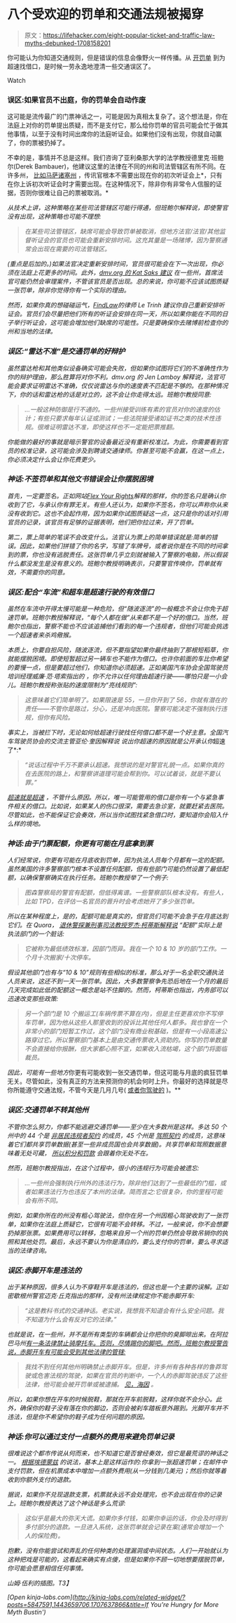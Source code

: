 # 八个受欢迎的罚单和交通法规被揭穿

> 原文：<https://lifehacker.com/eight-popular-ticket-and-traffic-law-myths-debunked-1708158201>

你可能认为你知道交通规则，但是错误的信息会像野火一样传播。从 [开罚单](https://lifehacker.com/how-to-beat-a-speeding-ticket-or-at-least-better-your-208611) 到为超速找借口，是时候一劳永逸地澄清一些交通误区了。

Watch

### **误区:如果官员不出庭，你的罚单会自动作废**

这可能是流传最广的门票神话之一，可能是因为真相太复杂了。这个想法是，你在法庭上对你的罚单提出质疑，而不是支付它，那么给你罚单的官员可能会忙于做其他事情，以至于没有时间出席你的法庭听证会。如果他们没有出现，你就自动赢了，你的票被扔掉了。

不幸的是，事情并不总是这样。我们咨询了亚利桑那大学的法学教授德里克·班鲍尔(Derek Bambauer)，他建议这里的法律在不同的州和司法管辖区有所不同。在许多州， [比如马萨诸塞州](http://www.mass.gov/courts/selfhelp/tickets/appealing-ticket.html) ，传讯官根本不需要出现在你的初次听证会上*，只有在你上诉初次听证会时才需要出现。在这种情况下，除非你有非常令人信服的证据，否则你很难让自己的票被取消。*

*从技术上讲，这种策略在某些司法管辖区可能行得通，但班鲍尔解释说，即使警官没有出现，这种策略也可能不理想:*

> *在某些司法管辖区，缺席可能会导致罚单被取消，但地方法官/法官/其他监督听证会的官员也可能会重新安排时间。这充其量是一场赌博，因为警察通常会出现在需要的司法管辖区。*

*(重点是后加的。)如果法官决定重新安排时间，官员很可能会在下一次出现，你必须在法庭上花更多的时间。此外，[dmv.org 的 Kat Saks 建议](http://www.dmv.org/articles/traffic-ticket-myths-whats-fact-and-whats-fiction/) 在一些州，首席法官可能仍然会审理案件，不管该官员是否出现。总的来说，你可能不应该试图质疑一张罚单，除非你觉得你有一个实际的理由。*

*然而，如果你真的想碰碰运气，[FindLaw](http://blogs.findlaw.com/blotter/2015/04/5-speeding-ticket-myths.html)的律师 Le Trinh 建议你自己重新安排听证会。官员们会尽量把他们所有的听证会安排在同一天，所以如果你能在不同的日子举行听证会，这可能会增加他们缺席的可能性。只是要确保你去赌博前检查你的州和当地的法律。*

### ***误区:“雷达不准”是交通罚单的好辩护***

*虽然雷达枪和其他类似设备确实可能会失败，但如果你试图将它们的不准确性作为你的辩护理由，那么胜算将对你不利。dmv.org 的 Jen Lamboy 解释说，法官可能会要求证明雷达不准确，仅仅说雷达与你的速度表不匹配是不够的。在那种情况下，你的话和雷达枪的话是对立的，这不会让你走得太远。班鲍尔教授同意:*

> *...一般这种防御是行不通的。一些州接受训练有素的官员对你的速度的估计；有些只要求每年认证或测试；一些法院接受诸如证书之类的技术性违规。很难证明雷达不准，即使这样也不一定能把票推翻。*

*你能做的最好的事就是暗示警官的设备最近没有重新校准过。为此，你需要看到官员的校准记录，这可能会涉及到聘请交通律师。你甚至可能不会赢，在这一点上，你必须决定什么会让你花费更少。*

### *神话:不签罚单和其他文书错误会让你摆脱困境*

*首先，一定要签名。正如网站[Flex Your Rights](http://www.flexyourrights.org/faqs/top-4-traffic-ticket-myths/)解释的那样，你的签名只是确认你收到了它，与承认你有罪无关。有些人还认为，如果你不签名，你可以声称你从来没有收到它。这也不会起作用，因为如果你试图质疑这一点，这只是你的话对引用官员的记录，该官员有足够的证据表明，他们把你拉过来，开了罚单。*

*第二，票上简单的笔误不会改变什么。法官认为票上的简单错误就是:简单的错误。因此，如果他们拼错了你的名字，写错了车牌号，或者说你是在不同的时间拿到的票，你也没有逃脱责任。这张罚单几乎立刻就被输入了警察的电脑，所以假装什么都没发生是没有意义的。班鲍尔教授明确表示，只要警官传唤你，罚单就有效，不需要你的同意。*

### ***误区:配合“车流”和超车是超速行驶的有效借口***

*虽然在车流中开得太慢可能是一种危险，但“随波逐流”的一般概念不会让你免于超速罚单。班鲍尔教授解释说，“每个人都在做”从来都不是一个好的借口。当然，班鲍尔也指出，警察不能也不应该追捕他们看到的每一个违规者，但他们可能会挑选一个超速者来杀鸡儆猴。*

*本质上，你要自担风险，随波逐流，但不要指望如果你最终抽到了那根短稻草，你就能摆脱困境。即使短暂超过另一辆车也不能作为借口。也许你前面的车比你希望的要慢一点，但是要超过他们，你知道你必须超速。正如美国汽车协会全国驾驶员培训经理威廉·范·塔索指出的 ，你不允许以任何理由超速行驶——哪怕只是一小会儿。班鲍尔教授称张贴的速度限制为“亮线规则”:*

> *这意味着它们简单明了。如果限速是 55，一旦你开到了 56，你就有潜在的责任——不管你是路过，分心，还是冲向医院。警察可能决定不强制执行违规，但你有风险。*

*事实上，当被拦下时，无论如何给超速行驶找任何借口都不是一个好主意。全国汽车驾驶员协会的交流主管亚伦·奎因解释说 说出你超速的原因就是公开承认你*超速了*:*

> *“说话过程中千万不要承认超速。我想说的是对警官礼貌一点。如果你真的在去医院的路上，和警察讲道理可能会帮到你。可以试着谈，就是不要认罪。”*

*[超速就是超速](https://lifehacker.com/does-speeding-really-get-you-there-any-faster-1556767685) ，不管什么原因。所以，唯一可能管用的借口是你有一个与紧急事件相关的借口。比如说，如果某人的伤口很深，需要去急诊室，就要赶紧去医院。尽管如此，也不能保证它会奏效，所以当你试图找紧急借口时，要知道你会陷入什么样的境地。*

### *神话:由于门票配额，你更有可能在月底拿到票*

*人们经常说，你更有可能在月底收到罚单，因为执法人员每个月都有一定的配额。虽然美国的许多警察部门根本不设置任何配额，但有些部门可能仍然设置了最低配额，以确保警察确实在执行任务。班鲍尔教授举了一个例子:*

> *图森警察局的警官有配额，但低得离谱。一些警察部队根本没有。有些人，比如 TPD，在评估一名官员的晋升时会考虑她开了多少张罚单。*

*所以在某种程度上，是的，配额可能是真实的，但官员们可能不会急于在月底达到它们。在 Quora， [退休警探兼刑事司法教授罗杰·柯蒂斯解释说](http://www.quora.com/Do-police-officers-have-monthly-ticket-quotas) “配额”实际上是执法部门的一个脏话:*

> *它被称为最低绩效标准，因部门而异。我在一个 10 & 10 岁的部门工作。一个月十次搬家/十次停车。*

*假设其他部门也有与“10 & 10”规则有些相似的标准，那么对于一名全职交通执法人员来说，这还不到一天一张罚单。因此，大多数警察争先恐后地在一个月的最后几天完成如此低的配额这一概念是站不住脚的。然而，柯蒂斯也指出，内务部可以迅速改变那些政策:*

> *另一个部门是 10 个搬运工(车祸传票不算在内)，但是主任更喜欢你不写停车罚单，因为他从这些人那里收到的投诉比其他任何人都多。我也曾在一个非常小的部门短暂工作过，这个部门没有商业税基础，但是有一小段高速公路穿过它。所以警察部门基本上是由交通传票收入资助的。你写的罚单数量不会直接给你报酬，但大家都心照不宣，如果收入流枯竭，这个部门将面临裁员。*

*因此，可能有一些地方*你更有可能收到一张交通罚单，但这可能与月底的疯狂罚单无关。尽管如此，没有真正的方法来预测你的机会何时上升。你最好的选择就是尽你所能遵守交通法规，不管今天是几月几号( [或者你驾驶的](https://lifehacker.com/the-most-ticketed-cars-in-the-us-1641838232) )。**

### ***误区:交通罚单不转其他州***

*不管你怎么努力，你都不能逃避交通罚单——至少在大多数州是这样。多达 50 个州中的 44 个是 [非居民违规者契约](http://en.wikipedia.org/wiki/Non-Resident_Violator_Compact) 的成员，45 个州是 [驾照契约](http://www.aamva.org/Drivers-License-Compacts/) 的成员，这意味着它们都共享罚单数据(甚至一些非成员国也会共享数据)。共享罚单和驾照数据意味着无处可藏， [所以积分和罚款](https://lifehacker.com/10-things-you-need-to-know-about-drivers-license-point-1536268897) 会跟着你无处不在。*

*然而，班鲍尔教授指出，在这个过程中，很小的违规行为可能会被遗忘:*

> *...一些州会强制执行州外的违法行为，除非他们达到了一些最低的门槛，或者如果违法行为也违反了本州的法律。简而言之:它很复杂，你的里程可能会有所不同。*

*例如，如果你所在的州没有粗心驾驶法，但你在另一个州因粗心驾驶收到了一张罚单，如果你在法庭上质疑它，它很有可能不会转移。不过，一般来说，你不会想要扔掉那张票。如果费用可以转移，忽略来自另一个州的罚单仍然会导致吊销你的执照和其他处罚。最后，永远不要认为你是清白的，要么支付你的罚单，要么寻求适当的法律咨询。*

### ***误区:赤脚开车是违法的***

*出于某种原因，很多人认为不穿鞋开车是违法的，但这也是一个主要的误解。正如密歇根州警官迈克·丘克指出的那样，没有州法律规定你不能赤脚开车:*

> *“这是教科书式的交通神话。老实说，我想我不知道会有什么安全问题。我不知道为什么会有反对它的法律。”*

*也就是说，在一些州，并不是所有类型的车辆都会让你把你的臭脚晾出来。在阿拉巴马州[有一条法律禁止骑摩托车。否则，尽情踢你的脚吧。然而，班鲍尔教授警告说，赤脚开车有可能会受到其他法律的管辖:](http://codes.lp.findlaw.com/alcode/32/5A/11/32-5A-245)*

> *我找不到任何其他州明确禁止赤脚开车。但是，许多州有各种各样的鲁莽驾驶或危害法规的驾驶，如果在官员的判断中，一个人的赤脚驾驶违反了这些法律，他可能会被开罚单或被逮捕。 [见，海因](http://legislature.maine.gov/statutes/29-A/title29-Asec2413.html) 。*

*所以，如果你想在开车的时候脱鞋，那就在开车前脱鞋，这样你就不会分心。此外，确保你的鞋子没有落在你的脚边，否则会被刹车踏板意外踢到。光脚开车并不违法，但是你不希望你的鞋子成为任何问题的原因。*

### *神话:你可以通过支付一点额外的费用来避免罚单记录*

*很难说这个都市传说从何而来，也不知道它是否曾经奏效，但它是最荒谬的神话之一。 [根据埃德蒙兹](http://www.edmunds.com/car-safety/traffic-ticket-urban-legends.html) 的说法，基本上是这样运作的:你拿到一张超速罚单；在邮件中支付罚款，但在机票成本中增加一点额外费用(从一分钱到几美元)；然后你就等着收到你额外支付的退款。*

*据说，如果你不兑现退款支票，机票就永远不会处理完，也不会出现在你的记录上。班鲍尔教授表达了这个神话是多么荒谬:*

> *这似乎是最大的弥天大谎。如果你多付钱，如果你幸运的话，你会及时得到多付部分的退款。一旦进入系统，这张罚单就会记录在案(通常会增加一个人的保险费)。*

*抱歉，没有你能尝试和弄乱的任何种类的处理漏洞或中间状态。人们一开始就认为这种把戏是可能的，这看起来确实有点傻，但是如果你不顾一切地想要摆脱罚单，你可能会愿意相信任何事情。*

*山姆·伍利的插图。T3】*

*[Open *kinja-labs.com*](http://kinja-labs.com/related-widget/?posts=5847591,1443659706,1707637866&title=If You're Hungry for More Myth Bustin')*